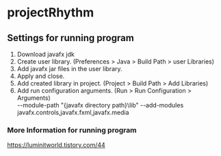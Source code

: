 # projectRhythm

## Settings for running program
1. Download javafx jdk
2. Create user library. (Preferences > Java > Build Path > user Libraries)
3. Add javafx jar files in the user library.
4. Apply and close.
5. Add created library in project. (Project > Build Path > Add Libraries)
6. Add run configuration arguments. (Run > Run Configuration > Arguments)
   <br> --module-path "{javafx directory path}\lib" --add-modules javafx.controls,javafx.fxml,javafx.media

### More Information for running program
https://luminitworld.tistory.com/44
